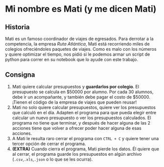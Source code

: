 # Mi nombre es Mati (y me dicen Mati)

## Historia
Mati es un famoso coordinador de viajes de egresados. Para derrotar a la competencia, la empresa *Ruta Atlántica*, Mati está recorriendo miles de colegios ofreciéndoles paquetes de viajes. Como es malo con los números y quiere optimizar el tiempo, nos pidió si le podemos armar un script de python para correr en su notebook que lo ayude con este trabajo.

## Consigna

1. Mati quiere calcular presupuestos y **guardarlos por colegio**. El presupuesto se calcula en $50000 por alumno. Por cada 30 alumnos, debe ir un acompañante, y también debe pagar el costo de $50000. ¡Tienen el código de la empresa de viajes que pueden reusar!
2. Mati no solo quiere calcular presupuestos, quiere ver los presupuestos que calculó en el día. Adapten el programa para que pueda elegir entre calcular un nuevo presupuesto o ver los presupuestos calculados. El programa no tiene que terminar, y después de hacer alguna de las 2 acciones tiene que volver a ofrecer poder hacer alguna de esas acciones.
3. A Mati le resulta raro cerrar el programa con `CTRL + C` y quiere tener una tercer opción de cerrar el programa.
4. **(EXTRA)** Cuando cierra el programa, Mati pierde los datos. Él quiere que al cerrar, el programa guarde los presupuestos en algún archivo (`.csv`,`.xls`,`.json` o lo que se les ocurra).